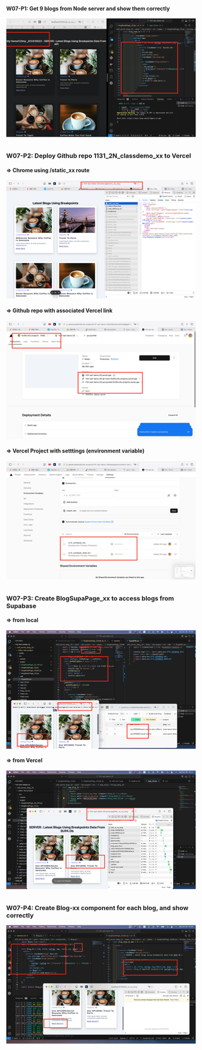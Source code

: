 #### W07-P1: Get 9 blogs from Node server and show them correctly

![](w07-p1.png)

```

```

### W07-P2: Deploy Github repo 1131_2N_classdemo_xx to Vercel

#### => Chrome using /static_xx route

![](w07-p2-1.png)

#### => Github repo with associated Vercel link

![](w07-p2-2.png)

#### => Vercel Project with setttings (environment variable)

![](w07-p2-3.png)

```

```

### W07-P3: Create BlogSupaPage_xx to access blogs from Supabase

#### => from local

![](w07-p3-1.png)

#### => from Vercel

![](w07-p3-2.png)

```

```

### W07-P4: Create Blog-xx component for each blog, and show correctly

![](w07-p4.png)

```

```
